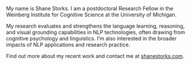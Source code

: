 My name is Shane Storks. I am a postdoctoral Research Fellow in the Weinberg Institute for Cognitive Science at the University of Michigan.

My research evaluates and strengthens the language learning, reasoning, and visual grounding capabilities in NLP technologies, often drawing from cognitive psychology and linguistics. I’m also interested in the broader impacts of NLP applications and research practice.

Find out more about my recent work and contact me at [shanestorks.com](http://shanestorks.com).
